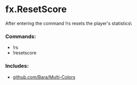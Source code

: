 # fx.ResetScore
After entering the command !rs resets the player's statistics\

### Commands:
- !rs
- !resetscore

### Includes:
- [github.com/Bara/Multi-Colors](https://github.com/Bara/Multi-Colors)
